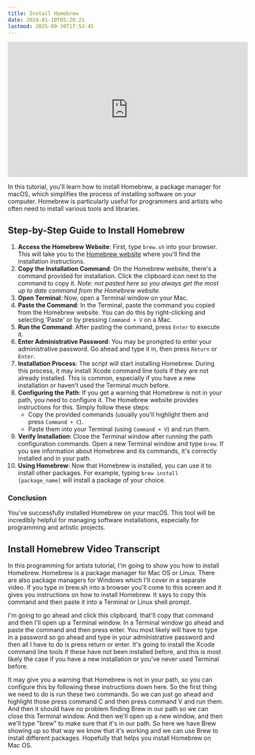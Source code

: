 ```yaml
---
title: Install Homebrew
date: 2024-01-10T05:20:21
lastmod: 2025-09-30T17:53:45
---
```


<div class="iframe-16-9-container">
<iframe class="youTubeIframe" width="560" height="315" src="https://www.youtube.com/embed/fQpcJc-kyVI?si=wTFSKEzjiYldlapU?rel=0" title="YouTube video player" frameborder="0" allow="accelerometer; autoplay; clipboard-write; encrypted-media; gyroscope; picture-in-picture; web-share" referrerpolicy="strict-origin-when-cross-origin" allowfullscreen></iframe>
</div>

In this tutorial, you'll learn how to install Homebrew, a package manager for macOS, which simplifies the process of installing software on your computer. Homebrew is particularly useful for programmers and artists who often need to install various tools and libraries.

## Step-by-Step Guide to Install Homebrew

1. **Access the Homebrew Website**: First, type `brew.sh` into your browser. This will take you to the [Homebrew website](https://brew.sh/) where you'll find the installation instructions.
2. **Copy the Installation Command**: On the Homebrew website, there's a command provided for installation. Click the clipboard icon next to the command to copy it. _Note: not pasted here so you always get the most up to date command from the Homebrew website._
3. **Open Terminal**: Now, open a Terminal window on your Mac.
4. **Paste the Command**: In the Terminal, paste the command you copied from the Homebrew website. You can do this by right-clicking and selecting 'Paste' or by pressing `Command + V` on a Mac.
5. **Run the Command**: After pasting the command, press `Enter` to execute it.
6. **Enter Administrative Password**: You may be prompted to enter your administrative password. Go ahead and type it in, then press `Return` or `Enter`.
7. **Installation Process**: The script will start installing Homebrew. During this process, it may install Xcode command line tools if they are not already installed. This is common, especially if you have a new installation or haven’t used the Terminal much before.
8. **Configuring the Path**: If you get a warning that Homebrew is not in your path, you need to configure it. The Homebrew website provides instructions for this. Simply follow these steps:
   - Copy the provided commands (usually you'll highlight them and press `Command + C`).
   - Paste them into your Terminal (using `Command + V`) and run them.
9. **Verify Installation**: Close the Terminal window after running the path configuration commands. Open a new Terminal window and type `brew`. If you see information about Homebrew and its commands, it's correctly installed and in your path.
10. **Using Homebrew**: Now that Homebrew is installed, you can use it to install other packages. For example, typing `brew install [package_name]` will install a package of your choice.

### Conclusion

You’ve successfully installed Homebrew on your macOS. This tool will be incredibly helpful for managing software installations, especially for programming and artistic projects.

## Install Homebrew Video Transcript

In this programming for artists tutorial, I'm going to show you how to install Homebrew. Homebrew is a package manager for Mac OS or Linux. There are also package managers for Windows which I'll cover in a separate video. If you type in brew.sh into a browser you'll come to this screen and it gives you instructions on how to install Homebrew. It says to copy this command and then paste it into a Terminal or Linux shell prompt.

I'm going to go ahead and click this clipboard, that'll copy that command and then I'll open up a Terminal window. In a Terminal window go ahead and paste the command and then press enter. You most likely will have to type in a password so go ahead and type in your administrative password and then all I have to do is press return or enter. It's going to install the Xcode command line tools if these have not been installed before, and this is most likely the case if you have a new installation or you've never used Terminal before.

It may give you a warning that Homebrew is not in your path, so you can configure this by following these instructions down here. So the first thing we need to do is run these two commands. So we can just go ahead and highlight those press command C and then press command V and run them. And then it should have no problem finding Brew in our path so we can close this Terminal window. And then we'll open up a new window, and then we'll type "brew" to make sure that it's in our path. So here we have Brew showing up so that way we know that it's working and we can use Brew to install different packages. Hopefully that helps you install Homebrew on Mac OS.
